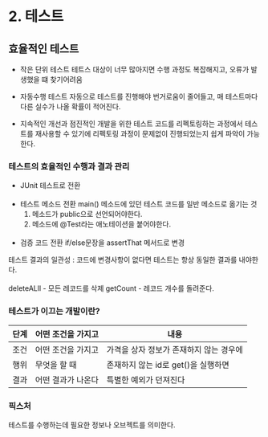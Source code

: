 # 2. 테스트

## 효율적인 테스트

- 작은 단위 테스트
  테트스 대상이 너무 많아지면 수행 과정도 복잡해지고, 오류가 발생했을 떄 찾기어려움

- 자동수행 테스트
  자동으로 테스트를 진행해야 번거로움이 줄어들고, 매 테스트마다 다른 실수가 나올 확률이 적어진다.

- 지속적인 개선과 점진적인 개발을 위한 테스트
  코드를 리펙토링하는 과정에서 테스트를 재사용할 수 있기에 리펙토링 과정이 문제없이 진행되었는지 쉽게 파악이 가능한다.

### 테스트의 효율적인 수행과 결과 관리

- JUnit 테스트로 전환
  <br><br>
- 테스트 메소드 전환
  main() 메소드에 있던 테스트 코드를 일반 메소드로 옮기는 것
    1. 메소드가 public으로 선언되어야한다.
    2. 메소드에 @Test라는 애노테이션을 붙어야한다.
       <br><br>
- 검증 코드 전환
  if/else문장을 assertThat 메서드로 변경


테스트 결과의 일관성 : 코드에 변경사항이 없다면 테스트는 항상 동일한 결과를 내야한다.<br><br>
deleteALll - 모든 레코드를 삭제
getCount - 레코드 개수를 돌려준다.

### 테스트가 이끄는 개발이란?
| 단계 | 어떤 조건을 가지고 | 내용 |
|------|-------------------|------|
| 조건 | 어떤 조건을 가지고 | 가격을 상자 정보가 존재하지 않는 경우에 |
| 행위 | 무엇을 할 때 | 존재하지 않는 id로 get()을 실행하면 |
| 결과 | 어떤 결과가 나온다 | 특별한 예외가 던져진다 |


### 픽스처
테스트를 수행하는데 필요한 정보나 오브젝트를 의미한다. 